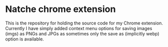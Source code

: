 # Natche chrome extension

This is the repository for holding the source code for my Chrome extension. Currently I have simply added context menu options for saving images (imgs) as PNGs and JPGs as sometimes only the save as (implicitly webp) option is available.
